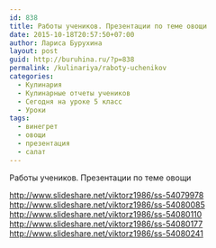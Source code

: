 ```yaml
---
id: 838
title: Работы учеников. Презентации по теме овощи
date: 2015-10-18T20:57:50+07:00
author: Лариса Бурухина
layout: post
guid: http://buruhina.ru/?p=838
permalink: /kulinariya/raboty-uchenikov
categories:
  - Кулинария
  - Кулинарные отчеты учеников
  - Сегодня на уроке 5 класс
  - Уроки
tags:
  - винегрет
  - овощи
  - презентация
  - салат
---
```

Работы учеников. Презентации по теме овощи

<http://www.slideshare.net/viktorz1986/ss-54079978>  
<a href="http://www.slideshare.net/viktorz1986/ss-54080085" target="_blank">http://www.slideshare.net/viktorz1986/ss-54080085</a>  
<a href="http://www.slideshare.net/viktorz1986/ss-54080110" target="_blank">http://www.slideshare.net/viktorz1986/ss-54080110</a>  
<a href="http://www.slideshare.net/viktorz1986/ss-54080177" target="_blank">http://www.slideshare.net/viktorz1986/ss-54080177</a>  
<a href="http://www.slideshare.net/viktorz1986/ss-54080241" target="_blank">http://www.slideshare.net/viktorz1986/ss-54080241</a>